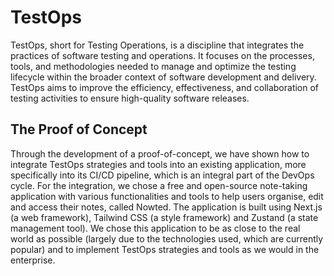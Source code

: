 # TestOps

TestOps, short for Testing Operations, is a discipline that integrates the practices of software testing and operations. It focuses on the processes, tools, and methodologies needed to manage and optimize the testing lifecycle within the broader context of software development and delivery. TestOps aims to improve the efficiency, effectiveness, and collaboration of testing activities to ensure high-quality software releases.

## The Proof of Concept

Through the development of a proof-of-concept, we have shown how to integrate TestOps strategies and tools into an existing application, more specifically into its CI/CD pipeline, which is an integral part of the DevOps cycle. For the integration, we chose a free and open-source note-taking application with various functionalities and tools to help users organise, edit and access their notes, called Nowted. The application is built using Next.js (a web framework), Tailwind CSS (a style framework) and Zustand (a state management tool). We chose this application to be as close to the real world as possible (largely due to the technologies used, which are currently popular) and to implement TestOps strategies and tools as we would in the enterprise.